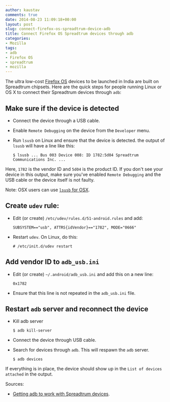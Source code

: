 ```yaml
---
author: kaustav
comments: true
date: 2014-08-23 11:09:18+00:00
layout: post
slug: connect-firefox-os-spreadtrum-device-adb
title: Connect Firefox OS Spreadtrum devices through adb
categories:
- Mozilla
tags:
- adb
- Firefox OS
- spreadtrum
- mozilla
---
```


The ultra low-cost [Firefox OS](https://www.mozilla.org/en-US/firefox/os) devices to be launched in India are built on Spreadtrum chipsets. Here are the quick steps for people running Linux or OS X to connect their Spreadtrum devices through `adb`:



## Make sure if the device is detected







  * Connect the device through a USB cable.


  * Enable `Remote Debugging` on the device from the `Developer` menu.


  * Run `lsusb` on Linux and ensure that the device is detected. the output of `lsusb` will have a line like this:




    
    <code>$ lsusb
    ...
    Bus 003 Device 008: ID 1782:5d04 Spreadtrum Communications Inc. 
    ...
    </code>



<!-- more -->

Here, `1782` is the vendor ID and `5d04` is the product ID. If you don't see your device in this output, make sure you've enabled `Remote Debugging` and the USB cable or the device itself is not faulty.

Note: OSX users can use [`lsusb` for OSX](https://github.com/jlhonora/lsusb).



## Create `udev` rule:







  * Edit (or create) `/etc/udev/rules.d/51-android.rules` and add:




    
    <code>SUBSYSTEM=="usb", ATTRS{idVendor}=="1782", MODE="0666"
    </code>







  * Restart `udev`. On Linux, do this:




    
    <code># /etc/init.d/udev restart
    </code>





## Add vendor ID to `adb_usb.ini`







  * Edit (or create) `~/.android/adb_usb.ini` and add this on a new line:




    
    <code>0x1782
    </code>







  * Ensure that this line is not repeated in the `adb_usb.ini` file.





## Restart `adb` server and reconnect the device







  * Kill adb server




    
    <code>$ adb kill-server
    </code>







  * Connect the device through USB cable.


  * Search for devices through `adb`. This will respawn the `adb` server.




    
    <code>$ adb devices
    </code>



If everything is in place, the device should show up in the `List of devices attached` in the output.

Sources:





  * [Getting adb to work with Spreadtrum devices](http://mobreveng.blogspot.in/2013/10/getting-adb-to-work-with-spreadtrum.html).


